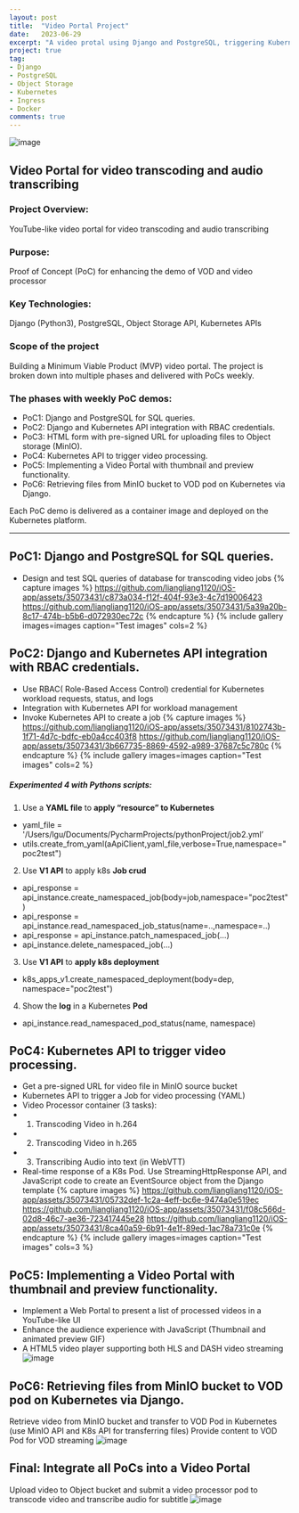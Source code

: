 ```yaml
---
layout: post
title:  "Video Portal Project"
date:   2023-06-29
excerpt: "A video protal using Django and PostgreSQL, triggering Kubernetes container for video transcoding and audio transcribing."
project: true
tag:
- Django
- PostgreSQL
- Object Storage
- Kubernetes
- Ingress
- Docker
comments: true
---
```

![image](https://github.com/liangliang1120/iOS-app/assets/35073431/be92f86f-af99-40b0-8ea6-41afb4be76e3)
## Video Portal for video transcoding and audio transcribing

### Project Overview:
YouTube-like video portal for video transcoding and audio transcribing
### Purpose:
Proof of Concept (PoC) for enhancing the demo of VOD and video processor
### Key Technologies:
Django (Python3), PostgreSQL, Object Storage API, Kubernetes APIs

### Scope of the project
Building a Minimum Viable Product (MVP) video portal.
The project is broken down into multiple phases and delivered with PoCs weekly.
### The phases with weekly PoC demos:
- PoC1: Django and PostgreSQL for SQL queries.
- PoC2: Django and Kubernetes API integration with RBAC credentials.
- PoC3: HTML form with pre-signed URL for uploading files to Object storage (MinIO).
- PoC4: Kubernetes API to trigger video processing.
- PoC5: Implementing a Video Portal with thumbnail and preview functionality.
- PoC6: Retrieving files from MinIO bucket to VOD pod on Kubernetes via Django.

Each PoC demo is delivered as a container image and deployed on the Kubernetes platform.


---
## PoC1: Django and PostgreSQL for SQL queries.
- Design and test SQL queries of database for transcoding video jobs
{% capture images %}
	https://github.com/liangliang1120/iOS-app/assets/35073431/c873a034-f12f-404f-93e3-4c7d19006423
	https://github.com/liangliang1120/iOS-app/assets/35073431/5a39a20b-8c17-474b-b5b6-d072930ec72c
{% endcapture %}
{% include gallery images=images caption="Test images" cols=2 %}


## PoC2: Django and Kubernetes API integration with RBAC credentials.
- Use RBAC( Role-Based Access Control) credential for Kubernetes workload requests, status, and logs
- Integration with Kubernetes API for workload management
- Invoke Kubernetes API to create a job
{% capture images %}
	https://github.com/liangliang1120/iOS-app/assets/35073431/8102743b-1f71-4d7c-bdfc-eb0a4cc403f8
	https://github.com/liangliang1120/iOS-app/assets/35073431/3b667735-8869-4592-a989-37687c5c780c
{% endcapture %}
{% include gallery images=images caption="Test images" cols=2 %}

##### Experimented 4 with Pythons scripts:
1. Use a **YAML file** to **apply “resource” to Kubernetes**
- yaml_file = '/Users/lgu/Documents/PycharmProjects/pythonProject/job2.yml’
- utils.create_from_yaml(aApiClient,yaml_file,verbose=True,namespace="poc2test")
2. Use **V1 API** to apply k8s **Job crud**
- api_response = api_instance.create_namespaced_job(body=job,namespace="poc2test")
- api_response = api_instance.read_namespaced_job_status(name=..,namespace=..)
- api_response = api_instance.patch_namespaced_job(…)
- api_instance.delete_namespaced_job(…)
3. Use **V1 API** to **apply k8s deployment**
- k8s_apps_v1.create_namespaced_deployment(body=dep, namespace="poc2test")
4. Show the **log** in a Kubernetes **Pod**
- api_instance.read_namespaced_pod_status(name, namespace)

## PoC4: Kubernetes API to trigger video processing.
- Get a pre-signed URL for video file in MinIO source bucket
- Kubernetes API to trigger a Job for video processing (YAML)
- Video Processor container (3 tasks):
- 1. Transcoding Video in h.264
- 2. Transcoding Video in h.265
- 3. Transcribing Audio into text (in WebVTT)
- Real-time response of a K8s Pod. Use StreamingHttpResponse API, and JavaScript code to create an EventSource object from the Django template
{% capture images %}
	https://github.com/liangliang1120/iOS-app/assets/35073431/05732def-1c2a-4eff-bc6e-9474a0e519ec
	https://github.com/liangliang1120/iOS-app/assets/35073431/f08c566d-02d8-46c7-ae36-723417445e28
  https://github.com/liangliang1120/iOS-app/assets/35073431/8ca40a59-6b91-4e1f-89ed-1ac78a731c0e
{% endcapture %}
{% include gallery images=images caption="Test images" cols=3 %}

## PoC5: Implementing a Video Portal with thumbnail and preview functionality.
- Implement a Web Portal to present a list of processed videos in a YouTube-like UI
- Enhance the audience experience with JavaScript (Thumbnail and animated preview GIF)
- A HTML5 video player supporting both HLS and DASH video streaming
![image](https://github.com/liangliang1120/iOS-app/assets/35073431/1a225800-b8e6-4b82-ab48-a58f59cca5b9)

## PoC6: Retrieving files from MinIO bucket to VOD pod on Kubernetes via Django.
Retrieve video from MinIO bucket and transfer to VOD Pod in Kubernetes (use MinIO API and K8s API for transferring files)
Provide content to VOD Pod for VOD streaming
![image](https://github.com/liangliang1120/iOS-app/assets/35073431/b93ff806-9a2f-4832-a970-c3e6f111a431)

## Final: Integrate all PoCs into a Video Portal
Upload video to Object bucket and submit a video processor pod to transcode video and transcribe audio for subtitle
![image](https://github.com/liangliang1120/iOS-app/assets/35073431/443a9d08-0e7e-409e-8f62-a8c24f5d958c)